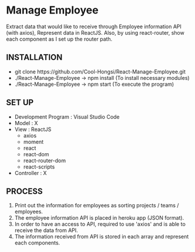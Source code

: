 # Manage Employee

<div>Extract data that would like to receive through Employee information API (with axios), Represent data in ReactJS. 
  Also, by using react-router, show each component as I set up the router path.</div>

<h2>INSTALLATION</h2>
<ul>
    <li>git clone https://github.com/Cool-Hongsi/React-Manage-Employee.git</li>
    <li>./React-Manage-Employee -> npm install (To install necessary modules)</li>
    <li>./React-Manage-Employee -> npm start (To execute the program)</li>
</ul>
<h2>SET UP</h2>
<ul>
    <li>Development Program : Visual Studio Code</li>
    <li>Model : X</li>
    <li>View : ReactJS
      <ul>
        <li>axios</li>
        <li>moment</li>
        <li>react</li>
        <li>react-dom</li>
        <li>react-router-dom</li>
        <li>react-scripts</li>
      </ul>
    </li>
    <li>Controller : X</li>
</ul>
<h2>PROCESS</h2>
    <ol>
        <li>Print out the information for employees as sorting projects / teams / employees.</li>
        <li>The employee information API is placed in heroku app (JSON format).</li>
        <li>In order to have an access to API, required to use 'axios' and is able to receive the data from API.</li>
        <li>The information received from API is stored in each array and represent each components.</li>
    </ol>
